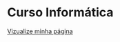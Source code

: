 # Curso Informática

<a href="https://martistas2024.github.io/Avalia-o1/">Vizualize minha página</a>

